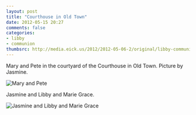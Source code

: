 ```yaml
---
layout: post
title: "Courthouse in Old Town"
date: 2012-05-15 20:27
comments: false
categories: 
- libby
- communion
thumbsrc: http://media.eick.us/2012/2012-05-06-2/original/libby-communion-7.jpg
---
```

Mary and Pete in the courtyard of the Courthouse in Old Town.  Picture by Jasmine.



![Mary and Pete](http://media.eick.us/media/photographs/2012/2012-05-06-2/libby-communion-9.jpg)


Jasmine and Libby and Marie Grace.



![Jasmine and Libby and Marie Grace](http://media.eick.us/media/photographs/2012/2012-05-06-2/libby-communion-10.jpg)

